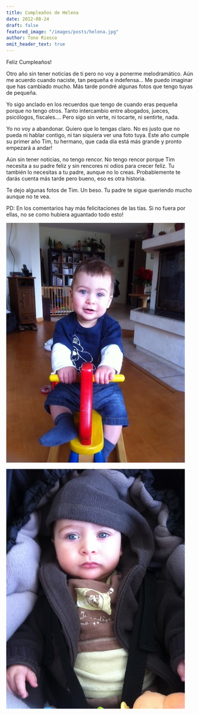 ```yaml
---
title: Cumpleaños de Helena
date: 2012-08-24
draft: false
featured_image: "/images/posts/helena.jpg"
author: Tono Riesco
omit_header_text: true
---
```


Feliz Cumpleaños!

Otro año sin tener noticias de ti pero no voy a ponerme melodramático. Aún me acuerdo cuando naciste, tan pequeña e indefensa... Me puedo imaginar que has cambiado mucho. Más tarde pondré algunas fotos que tengo tuyas de pequeña.

Yo sigo anclado en los recuerdos que tengo de cuando eras pequeña porque no tengo otros. Tanto intercambio entre abogados, jueces, psicólogos, fiscales.... Pero sigo sin verte, ni tocarte, ni sentirte, nada.

Yo no voy a abandonar. Quiero que lo tengas claro. No es justo que no pueda ni hablar contigo, ni tan siquiera ver una foto tuya.
Este año cumple su primer año Tim, tu hermano, que cada día está más grande y pronto empezará a andar!

Aún sin tener noticias, no tengo rencor. No tengo rencor porque Tim necesita a su padre feliz y sin rencores ni odios para crecer feliz. Tu también lo necesitas a tu padre, aunque no lo creas. Probablemente te darás cuenta más tarde pero bueno, eso es otra historia.

Te dejo algunas fotos de Tim.
Un beso. Tu padre te sigue queriendo mucho aunque no te vea.

PD: En los comentarios hay más felicitaciones de las tías. Si no fuera por ellas, no se como hubiera aguantado todo esto!

![Tim en el Caballo de Helena"](/images/posts/tim-caballo.jpg)

![Tim 2](/images/posts/tim-pequeno-2.jpg)
